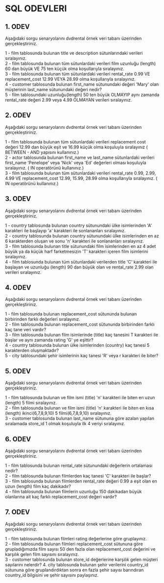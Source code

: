 # SQL ODEVLERI

## 1. ODEV

Aşağıdaki sorgu senaryolarını dvdrental örnek veri tabanı üzerinden gerçekleştiriniz.  

1 - film tablosunda bulunan title ve description sütunlarındaki verileri sıralayınız.  
2 - film tablosunda bulunan tüm sütunlardaki verileri film uzunluğu (length) 60 dan büyük VE 75 ten küçük olma koşullarıyla sıralayınız.  
3 - film tablosunda bulunan tüm sütunlardaki verileri rental_rate 0.99 VE replacement_cost 12.99 VEYA 28.99 olma koşullarıyla sıralayınız.  
4 - customer tablosunda bulunan first_name sütunundaki değeri 'Mary' olan müşterinin last_name sütunundaki değeri nedir?  
5 - film tablosundaki uzunluğu(length) 50 ten büyük OLMAYIP aynı zamanda rental_rate değeri 2.99 veya 4.99 OLMAYAN verileri sıralayınız.  

## 2. ODEV

Aşağıdaki sorgu senaryolarını dvdrental örnek veri tabanı üzerinden gerçekleştiriniz.  

1 - film tablosunda bulunan tüm sütunlardaki verileri replacement cost değeri 12.99 dan büyük eşit ve 16.99 küçük olma koşuluyla sıralayınız ( BETWEEN - AND yapısını kullanınız.)  
2 - actor tablosunda bulunan first_name ve last_name sütunlardaki verileri first_name 'Penelope' veya 'Nick' veya 'Ed' değerleri olması koşuluyla sıralayınız. ( IN operatörünü kullanınız.)  
3 - film tablosunda bulunan tüm sütunlardaki verileri rental_rate 0.99, 2.99, 4.99 VE replacement_cost 12.99, 15.99, 28.99 olma koşullarıyla sıralayınız. ( IN operatörünü kullanınız.)  

## 3. ODEV

Aşağıdaki sorgu senaryolarını dvdrental örnek veri tabanı üzerinden gerçekleştiriniz.  

1 - country tablosunda bulunan country sütunundaki ülke isimlerinden 'A' karakteri ile başlayıp 'a' karakteri ile sonlananları sıralayınız.  
2 - country tablosunda bulunan country sütunundaki ülke isimlerinden en az 6 karakterden oluşan ve sonu 'n' karakteri ile sonlananları sıralayınız.  
3 - film tablosunda bulunan title sütunundaki film isimlerinden en az 4 adet büyük ya da küçük harf farketmesizin 'T' karakteri içeren film isimlerini sıralayınız.  
4 - film tablosunda bulunan tüm sütunlardaki verilerden title 'C' karakteri ile başlayan ve uzunluğu (length) 90 dan büyük olan ve rental_rate 2.99 olan verileri sıralayınız.  

## 4. ODEV

Aşağıdaki sorgu senaryolarını dvdrental örnek veri tabanı üzerinden gerçekleştiriniz.  
 
1 - film tablosunda bulunan replacement_cost sütununda bulunan birbirinden farklı değerleri sıralayınız.  
2 - film tablosunda bulunan replacement_cost sütununda birbirinden farklı kaç tane veri vardır?  
3 - film tablosunda bulunan film isimlerinde (title) kaç tanesini T karakteri ile başlar ve aynı zamanda rating 'G' ye eşittir?  
4 - country tablosunda bulunan ülke isimlerinden (country) kaç tanesi 5 karakterden oluşmaktadır?  
5 - city tablosundaki şehir isimlerinin kaç tanesi 'R' veya r karakteri ile biter?  

## 5. ODEV 

Aşağıdaki sorgu senaryolarını dvdrental örnek veri tabanı üzerinden gerçekleştiriniz.  

1 - film tablosunda bulunan ve film ismi (title) 'n' karakteri ile biten en uzun (length) 5 filmi sıralayınız.  
2 - film tablosunda bulunan ve film ismi (title) 'n' karakteri ile biten en kısa (length) ikinci(6,7,8,9,10) 5 filmi(6,7,8,9,10) sıralayınız.  
3 - customer tablosunda bulunan last_name sütununa göre azalan yapılan sıralamada store_id 1 olmak koşuluyla ilk 4 veriyi sıralayınız.  

## 6. ODEV

Aşağıdaki sorgu senaryolarını dvdrental örnek veri tabanı üzerinden gerçekleştiriniz.  

1 - film tablosunda bulunan rental_rate sütunundaki değerlerin ortalaması nedir?  
2 - film tablosunda bulunan filmlerden kaç tanesi 'C' karakteri ile başlar?  
3 - film tablosunda bulunan filmlerden rental_rate değeri 0.99 a eşit olan en uzun (length) film kaç dakikadır?  
4 - film tablosunda bulunan filmlerin uzunluğu 150 dakikadan büyük olanlarına ait kaç farklı replacement_cost değeri vardır?  

## 7. ODEV

Aşağıdaki sorgu senaryolarını dvdrental örnek veri tabanı üzerinden gerçekleştiriniz.  

1 - film tablosunda bulunan filmleri rating değerlerine göre gruplayınız.  
2 - film tablosunda bulunan filmleri replacement_cost sütununa göre grupladığımızda film sayısı 50 den fazla olan replacement_cost değerini ve karşılık gelen film sayısını sıralayınız.  
3 - customer tablosunda bulunan store_id değerlerine karşılık gelen müşteri sayılarını nelerdir? 4. city tablosunda bulunan şehir verilerini country_id sütununa göre gruplandırdıktan sonra en fazla şehir sayısı barındıran country_id bilgisini ve şehir sayısını paylaşınız.  
